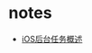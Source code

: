 # notes

* [iOS后台任务概述](https://github.com/viciwang/notes/blob/master/contens/background-execution/ios-background-execution.md)